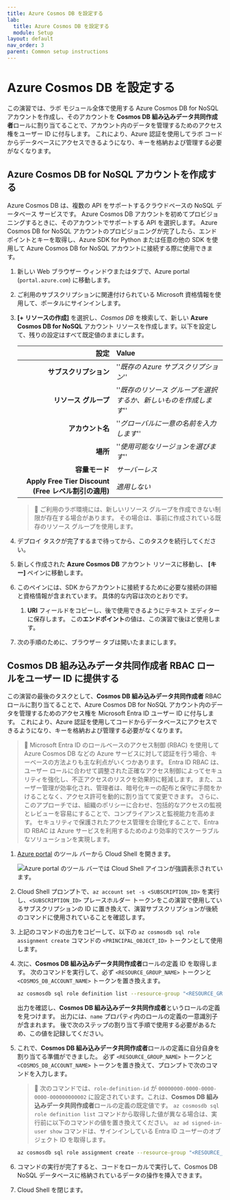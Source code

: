 ```yaml
---
title: Azure Cosmos DB を設定する
lab:
  title: Azure Cosmos DB を設定する
  module: Setup
layout: default
nav_order: 3
parent: Common setup instructions
---
```


# Azure Cosmos DB を設定する

この演習では、ラボ モジュール全体で使用する Azure Cosmos DB for NoSQL アカウントを作成し、そのアカウントを **Cosmos DB 組み込みデータ共同作成者**ロールに割り当てることで、アカウント内のデータを管理するためのアクセス権をユーザー ID に付与します。 これにより、Azure 認証を使用してラボ コードからデータベースにアクセスできるようになり、キーを格納および管理する必要がなくなります。

## Azure Cosmos DB for NoSQL アカウントを作成する

Azure Cosmos DB は、複数の API をサポートするクラウドベースの NoSQL データベース サービスです。 Azure Cosmos DB アカウントを初めてプロビジョニングするときに、そのアカウントでサポートする API を選択します。 Azure Cosmos DB for NoSQL アカウントのプロビジョニングが完了したら、エンドポイントとキーを取得し、Azure SDK for Python または任意の他の SDK を使用して Azure Cosmos DB for NoSQL アカウントに接続する際に使用できます。

1. 新しい Web ブラウザー ウィンドウまたはタブで、Azure portal (``portal.azure.com``) に移動します。

1. ご利用のサブスクリプションに関連付けられている Microsoft 資格情報を使用して、ポータルにサインインします。

1. **[+ リソースの作成]** を選択し、*Cosmos DB* を検索して、新しい **Azure Cosmos DB for NoSQL** アカウント リソースを作成します。以下を設定して、残りの設定はすべて既定値のままにします。

    | **設定** | **Value** |
    | ---: | :--- |
    | **サブスクリプション** | ''*既存の Azure サブスクリプション*'' |
    | **リソース グループ** | ''*既存のリソース グループを選択するか、新しいものを作成します*'' |
    | **アカウント名** | ''*グローバルに一意の名前を入力します*'' |
    | **場所** | ''*使用可能なリージョンを選びます*'' |
    | **容量モード** | *サーバーレス* |
    | **Apply Free Tier Discount (Free レベル割引の適用)** | *適用しない* |

    > &#128221; ご利用のラボ環境には、新しいリソース グループを作成できない制限が存在する場合があります。 その場合は、事前に作成されている既存のリソース グループを使用します。

1. デプロイ タスクが完了するまで待ってから、このタスクを続行してください。

1. 新しく作成された **Azure Cosmos DB** アカウント リソースに移動し、 **[キー]** ペインに移動します。

1. このペインには、SDK からアカウントに接続するために必要な接続の詳細と資格情報が含まれています。 具体的な内容は次のとおりです。

    1. **URI** フィールドをコピーし、後で使用できるようにテキスト エディターに保存します。 この**エンドポイント**の値は、この演習で後ほど使用します。

1. 次の手順のために、ブラウザー タブは開いたままにします。

## Cosmos DB 組み込みデータ共同作成者 RBAC ロールをユーザー ID に提供する

この演習の最後のタスクとして、**Cosmos DB 組み込みデータ共同作成者** RBAC ロールに割り当てることで、Azure Cosmos DB for NoSQL アカウント内のデータを管理するためのアクセス権を Microsoft Entra ID ユーザー ID に付与します。 これにより、Azure 認証を使用してコードからデータベースにアクセスできるようになり、キーを格納および管理する必要がなくなります。

> &#128221; Microsoft Entra ID のロールベースのアクセス制御 (RBAC) を使用して Azure Cosmos DB などの Azure サービスに対して認証を行う場合、キーベースの方法よりも主な利点がいくつかあります。 Entra ID RBAC は、ユーザー ロールに合わせて調整された正確なアクセス制御によってセキュリティを強化し、不正アクセスのリスクを効果的に軽減します。 また、ユーザー管理が効率化され、管理者は、暗号化キーの配布と保守に手間をかけることなく、アクセス許可を動的に割り当てて変更できます。 さらに、このアプローチでは、組織のポリシーに合わせ、包括的なアクセスの監視とレビューを容易にすることで、コンプライアンスと監視能力を高めます。 セキュリティで保護されたアクセス管理を合理化することで、Entra ID RBAC は Azure サービスを利用するためのより効率的でスケーラブルなソリューションを実現します。

1. [Azure portal](https://portal.azure.com) のツール バーから Cloud Shell を開きます。

    ![Azure portal のツール バーでは Cloud Shell アイコンが強調表示されています。](media/azure-portal-toolbar-cloud-shell.png)

1. Cloud Shell プロンプトで、`az account set -s <SUBSCRIPTION_ID>` を実行し、`<SUBSCRIPTION_ID>` プレースホルダー トークンをこの演習で使用しているサブスクリプションの ID に置き換えて、演習サブスクリプションが後続のコマンドに使用されていることを確認します。

1. 上記のコマンドの出力をコピーして、以下の `az cosmosdb sql role assignment create` コマンドの `<PRINCIPAL_OBJECT_ID>` トークンとして使用します。

1. 次に、**Cosmos DB 組み込みデータ共同作成者**ロールの定義 ID を取得します。 次のコマンドを実行して、必ず `<RESOURCE_GROUP_NAME>` トークンと `<COSMOS_DB_ACCOUNT_NAME>` トークンを置き換えます。

    ```bash
    az cosmosdb sql role definition list --resource-group "<RESOURCE_GROUP_NAME>" --account-name "<COSMOS_DB_ACCOUNT_NAME>"
    ```

    出力を確認し、**Cosmos DB 組み込みデータ共同作成者**というロールの定義を見つけます。 出力には、`name` プロパティ内のロールの定義の一意識別子が含まれます。 後で次のステップの割り当て手順で使用する必要があるため、この値を記録してください。

1. これで、**Cosmos DB 組み込みデータ共同作成者**ロールの定義に自分自身を割り当てる準備ができました。 必ず `<RESOURCE_GROUP_NAME>` トークンと `<COSMOS_DB_ACCOUNT_NAME>` トークンを置き換えて、プロンプトで次のコマンドを入力します。

    > &#128221; 次のコマンドでは、`role-definition-id` が `00000000-0000-0000-0000-000000000002` に設定されています。これは、**Cosmos DB 組み込みデータ共同作成者**ロールの定義の既定値です。 `az cosmosdb sql role definition list` コマンドから取得した値が異なる場合は、実行前に以下のコマンドの値を置き換えてください。 `az ad signed-in-user show` コマンドは、サインインしている Entra ID ユーザーのオブジェクト ID を取得します。

    ```bash
    az cosmosdb sql role assignment create --resource-group "<RESOURCE_GROUP_NAME>" --account-name "<COSMOS_DB_ACCOUNT_NAME>" --role-definition-id "00000000-0000-0000-0000-000000000002" --principal-id $(az ad signed-in-user show --query id -o tsv) --scope "/"
    ```

1. コマンドの実行が完了すると、コードをローカルで実行して、Cosmos DB NoSQL データベースに格納されているデータの操作を挿入できます。

1. Cloud Shell を閉じます。
